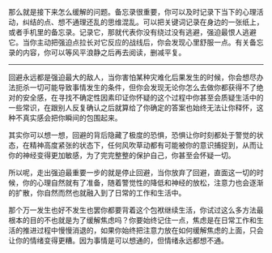 那么就是接下来怎么缓解的问题。备忘录很重要，你可以及时记录下当下的心理活动，纠结的点、想不通理还乱的思维混乱。可以把关键词记录在身边的一张纸上，或者手机里的备忘录。记录它，那就代表你没有绕过没有逃避，强迫最恨人逃避它。当你主动把强迫点拉长对它反应的战线后，你会发现心里舒服一点。有关备忘录的内容，你可以等风平浪静之后再去阅读，删减平复。

---

回避永远都是强迫最大的敌人，当你害怕某种灾难化后果发生的时候，你会想尽办法扼杀一切可能导致事情发生的条件，但你会发现无论你怎么去做你都获得不了绝对的安全感，在寻找不确定性因素印证你怀疑的这个过程中你甚至会质疑生活中的一些常识，在跟别人反复确认之后就算给了你确定的答案也始终无法让你释怀，这种不真实感会把你瞬间的包围起来。

其实你可以想一想，回避的背后隐藏了极度的恐惧，恐惧让你时刻都处于警觉的状态，在精神高度紧张的状态下，任何风吹草动都有可能被你的意识捕捉到，从而让你的神经变得更加敏感，为了完完整整的保护自己，你甚至会怀疑一切。

所以呢，走出强迫最重要一步的就是停止回避，当你放弃了回避，直面这一切的时候，你的心理自然就有了准备，随着警觉性的降低和神经的放松，注意力也会逐渐的扩散，你自然而然也就融入到了日常的工作和生活中。

那个万一发生也好不发生也罢你都要背着这个包袱继续生活，你试过这么多方法最根本的目的不也就是为了缓解焦虑吗？你要始终记住一点，焦虑是在日常工作和生活的推进过程中慢慢消退的，如果你始终把注意力放在如何缓解焦虑的上面，只会让你的情绪变得更糟。因为事情是可以想通的，但情绪永远都想不通。